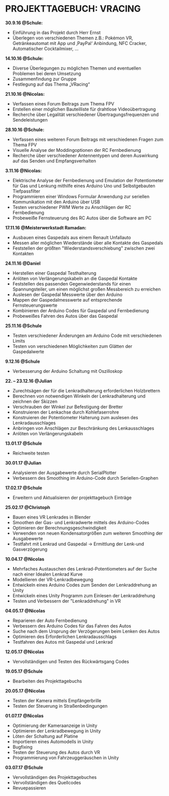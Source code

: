 # PROJEKTTAGEBUCH: VRACING
**30.9.16 @Schule:**
* Einführung in das Projekt durch Herr Ernst
* Überlegen von verschiedenen Themen z.B.: Pokémon VR, Getränkeautomat mit App und ‚PayPal‘ Anbindung, NFC Cracker, Automatischer Cocktailmixer, …

**14.10.16 @Schule:**
* Diverse Überlegungen zu möglichen Themen und eventuellen Problemen bei deren Umsetzung
* Zusammenfindung zur Gruppe
* Festlegung auf das Thema „VRacing“

**21.10.16  @Nicolas:**
* Verfassen eines Forum Beitrags zum Thema FPV
* Erstellen einer möglichen Bauteilliste für drahtlose Videoübertragung
* Recherche über Legalität verschiedener Übertragungsfrequenzen und Sendeleistungen

**28.10.16 @Schule:**
* Verfassen eines weiteren Forum Beitrags mit verschiedenen Fragen zum Thema FPV
* Visuelle Analyse der Moddingoptionen der RC Fernbedienung
* Recherche über verschiedener Antennentypen und deren Auswirkung auf das Senden und Empfangsverhalten

**3.11.16 @Nicolas:**
* Elektrische Analyse der Fernbedienung und Emulation der Potentiometer für Gas und Lenkung mithilfe eines Arduino Uno und Selbstgebauten Tiefpassfilter
* Programmieren einer Windows Formular Anwendung zur seriellen Kommunikation mit den Arduino über USB
* Testen verschiedener PWM Werte zu Anschlägen der RC Fernbedienung
* Probeweiße Fernsteuerung des RC Autos über die Software am PC

**17.11.16 @Meisterwerkstadt Ramadan:**
* Ausbauen eines Gaspedals aus einem Renault Unfallauto
* Messen aller möglichen Wiederstände über alle Kontakte des Gaspedals
* Feststellen der größten "Wiederstandsverschiebung" zwischen zwei Kontakten

**24.11.16 @Daniel**
* Herstellen einer Gaspedal Testhalterung
* Anlöten von Verlängerungskabeln an die Gaspedal Kontakte
* Feststellen des passenden Gegenwiederstands für einen Spannungsteiler, um einen möglichst großen Messbereich zu erreichen
* Auslesen der Gaspedal Messwerte über den Arduino
* Mappen der Gaspedalmesswerte auf entsprechende Fernsteuerungswerte
* Kombinieren der Arduino Codes für Gaspedal und Fernbedienung
* Probeweißes Fahren des Autos über das Gaspedal

**25.11.16 @Schule**
* Testen verschiedener Änderungen am Arduino Code mit verschiedenen Limits
* Testen von verschiedenen Möglichkeiten zum Glätten der Gaspedalwerte

**9.12.16 @Schule**
* Verbesserung der Arduino Schaltung mit Oszilloskop

**22. – 23.12.16 @Julian**
* Zurechtsägen der für die Lenkradhalterung erforderlichen Holzbrettern
* Berechnen von notwendigen Winkeln der Lenkradhalterung und zeichnen der Skizzen
* Verschrauben der Winkel zur Befestigung der Bretter
* Konstruieren der Lenkachse durch Kohlefaserrohre
* Konstruieren der Potentiometer Halterung zum auslesen des Lenkradausschlages
* Anbringen von Anschlägen zur Beschränkung des Lenkausschlages
* Anlöten von Verlängerungskabeln

**13.01.17 @Schule**
* Reichweite testen

**30.01.17 @Julian**
* Analysieren der Ausgabewerte durch SerialPlotter
* Verbessern des Smoothing im Arduino-Code durch Seriellen-Graphen

**17.02.17 @Schule**
* Erweitern und Aktualisieren der projekttagebuch Einträge

**25.02.17 @Christoph**
* Bauen eines VR Lenkrades in Blender
* Smoothen der Gas- und Lenkradwerte mittels des Arduino-Codes
* Optimieren der Berechnungsgeschwindigkeit
* Verwenden von neuen Kondensatorgrößen zum weiteren Smoothing der Ausgabewerte
* Testfahrt mit Lenkrad und Gaspedal -> Ermittlung der Lenk-und Gasverzögerung


**10.04.17 @Nicolas**
* Mehrfaches Austauschen des Lenkrad-Potentiometers auf der Suche nach einer Idealen Lenkrad Kurve
* Modellieren der VR-Lenkradbewegung
* Entwickeln eines Arduino Codes zum Senden der Lenkraddrehung an Unity
* Entwickeln eines Unity Programm zum Einlesen der Lenkraddrehung
* Testen und Verbessern der "Lenkraddrehung" in VR

**04.05.17 @Nicolas**
* Reparieren der Auto Fernbedienung
* Verbessern des Arduino Codes für das Fahren des Autos
* Suche nach dem Ursprung der Verzögerungen beim Lenken des Autos
* Optimieren des Erforderlichen Lenkradausschlags
* Testfahren des Autos mit Gaspedal und Lenkrad

**12.05.17 @Nicolas**
* Vervollständigen und Testen des Rückwärtsgang Codes

**19.05.17 @Schule**
* Bearbeiten des Projekttagebuchs

**20.05.17 @Nicolas**
* Testen der Kamera mittels Empfängerbrille
* Testen der Steuerung in Straßenbedingungen

**01.07.17 @Nicolas**
* Optimierung der Kameraanzeige in Unity
* Optimieren der Lenkradbewegung in Unity
* Löten der Schaltung auf Platine
* Importieren eines Automodells in Unity
* Bugfixing
* Testen der Steuerung des Autos durch VR
* Programmierung von Fahrzeuggeräuschen in Unity

**03.07.17 @Schule** 
* Vervollständigen des Projekttagebuches
* Vervollständigen des Quellcodes
* Revuepassieren
